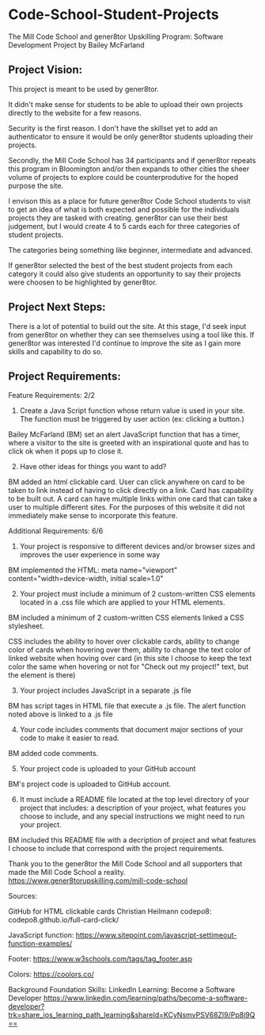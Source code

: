# Code-School-Student-Projects
The Mill Code School and gener8tor Upskilling Program: Software Development Project
by Bailey McFarland

Project Vision:
----------------------------------------------------------------------------------------------------------
This project is meant to be used by gener8tor. 

It didn't make sense for students to be able to upload their own projects directly to 
the website for a few reasons. 

Security is the first reason. I don't have the skillset yet to add an authenticator 
to ensure it would be only gener8tor students uploading their projects.

Secondly, the Mill Code School has 34 participants and if gener8tor repeats this program 
in Bloomington and/or then expands to other cities the sheer volume of projects to explore
could be counterprodutive for the hoped purpose the site.

I envison this as a place for future gener8tor Code School students to visit to get an idea 
of what is both expected and possible for the individuals projects they are tasked with creating. 
gener8tor can use their best judgement, but I would create 4 to 5 cards each for three categories 
of student projects.

The categories being something like beginner, intermediate and advanced.

If gener8tor selected the best of the best student projects from each category it could also give 
students an opportunity to say their projects were choosen to be highlighted by gener8tor.

Project Next Steps:
----------------------------------------------------------------------------------------------------------
There is a lot of potential to build out the site. At this stage, I'd seek input from gener8tor
on whether they can see themselves using a tool like this. If gener8tor was interested I'd 
continue to improve the site as I gain more skills and capability to do so.

Project Requirements: 
----------------------------------------------------------------------------------------------------------
Feature Requirements: 2/2
1) Create a Java Script function whose return value is used in your site. The function must
be triggered by user action (ex: clicking a button.)

Bailey McFarland (BM) set an alert JavaScript function that has a timer, where a visitor to the site
is greeted with an inspirational quote and has to click ok when it pops up to close it.

2) Have other ideas for things you want to add?

BM added an html clickable card. User can click anywhere on card to be taken to link instead
of having to click directly on a link. Card has capability to be built out. A card can have 
multiple links within one card that can take a user to multiple different sites. For the
purposes of this website it did not immediately make sense to incorporate this feature.

Additional Requirements: 6/6
1) Your project is responsive to different devices and/or browser sizes and improves the user
experience in some way

BM implemented the HTML: meta name="viewport" content="width=device-width, initial scale=1.0"

2) Your project must include a minimum of 2 custom-written CSS elements located in a .css file
which are applied to your HTML elements. 

BM included a minimum of 2 custom-written CSS elements linked a CSS stylesheet. 

CSS includes the ability to hover over clickable cards, ability
to change color of cards when hovering over them, ability to change the text color of linked
website when hoving over card (in this site I choose to keep the text color the same when
hovering or not for "Check out my project!" text, but the element is there)

3) Your project includes JavaScript in a separate .js file

BM has script tages in HTML file that execute a .js file. The alert function noted above is
linked to a .js file

4) Your code includes comments that document major sections of your code to make it easier to read.

BM added code comments.

5) Your project code is uploaded to your GitHub account

BM's project code is uploaded to GitHub account.

6) It must include a README file located at the top level directory of your project that
includes: a description of your project, what features you choose to include, and any
special instructions we might need to run your project.

BM included this README file with a decription of project and what features I choose to
include that correspond with the project requirements.


Thank you to the gener8tor the Mill Code School and all supporters that made the Mill Code School a reality.
https://www.gener8torupskilling.com/mill-code-school

Sources: 

GitHub for HTML clickable cards Christian Heilmann codepo8: codepo8.github.io/full-card-click/

JavaScript function: https://www.sitepoint.com/javascript-settimeout-function-examples/

Footer: https://www.w3schools.com/tags/tag_footer.asp

Colors: https://coolors.co/

Background Foundation Skills: LinkedIn Learning: Become a Software Developer https://www.linkedin.com/learning/paths/become-a-software-developer?trk=share_ios_learning_path_learning&shareId=KCyNsmvPSV68Zl9/Pp8i9Q==



